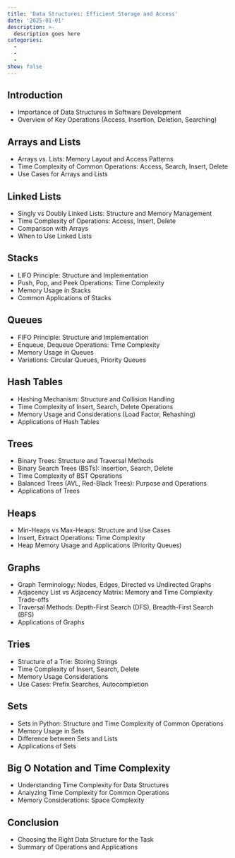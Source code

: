 ```yaml
---
title: 'Data Structures: Efficient Storage and Access'
date: '2025-01-01'
description: >-
  description goes here
categories:
  -
  -
  -
show: false
---
```


## Introduction

- Importance of Data Structures in Software Development
- Overview of Key Operations (Access, Insertion, Deletion, Searching)

## Arrays and Lists

- Arrays vs. Lists: Memory Layout and Access Patterns
- Time Complexity of Common Operations: Access, Search, Insert, Delete
- Use Cases for Arrays and Lists

## Linked Lists

- Singly vs Doubly Linked Lists: Structure and Memory Management
- Time Complexity of Operations: Access, Insert, Delete
- Comparison with Arrays
- When to Use Linked Lists

## Stacks

- LIFO Principle: Structure and Implementation
- Push, Pop, and Peek Operations: Time Complexity
- Memory Usage in Stacks
- Common Applications of Stacks

## Queues

- FIFO Principle: Structure and Implementation
- Enqueue, Dequeue Operations: Time Complexity
- Memory Usage in Queues
- Variations: Circular Queues, Priority Queues

## Hash Tables

- Hashing Mechanism: Structure and Collision Handling
- Time Complexity of Insert, Search, Delete Operations
- Memory Usage and Considerations (Load Factor, Rehashing)
- Applications of Hash Tables

## Trees

- Binary Trees: Structure and Traversal Methods
- Binary Search Trees (BSTs): Insertion, Search, Delete
- Time Complexity of BST Operations
- Balanced Trees (AVL, Red-Black Trees): Purpose and Operations
- Applications of Trees

## Heaps

- Min-Heaps vs Max-Heaps: Structure and Use Cases
- Insert, Extract Operations: Time Complexity
- Heap Memory Usage and Applications (Priority Queues)

## Graphs

- Graph Terminology: Nodes, Edges, Directed vs Undirected Graphs
- Adjacency List vs Adjacency Matrix: Memory and Time Complexity Trade-offs
- Traversal Methods: Depth-First Search (DFS), Breadth-First Search (BFS)
- Applications of Graphs

## Tries

- Structure of a Trie: Storing Strings
- Time Complexity of Insert, Search, Delete
- Memory Usage Considerations
- Use Cases: Prefix Searches, Autocompletion

## Sets

- Sets in Python: Structure and Time Complexity of Common Operations
- Memory Usage in Sets
- Difference between Sets and Lists
- Applications of Sets

## Big O Notation and Time Complexity

- Understanding Time Complexity for Data Structures
- Analyzing Time Complexity for Common Operations
- Memory Considerations: Space Complexity

## Conclusion

- Choosing the Right Data Structure for the Task
- Summary of Operations and Applications
